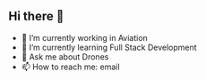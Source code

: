 ## Hi there 👋

- 🔭 I’m currently working in Aviation
- 🌱 I’m currently learning Full Stack Development
- 💬 Ask me about Drones
- 📫 How to reach me: email
